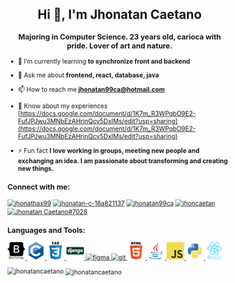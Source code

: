 <h1 align="center">Hi 👋, I'm Jhonatan Caetano</h1>
<h3 align="center">Majoring in Computer Science. 23 years old, carioca with pride. Lover of art and nature.</h3>

- 🌱 I’m currently learning **to synchronize front and backend**

- 💬 Ask me about **frontend, react, database, java**

- 📫 How to reach me **jhonatan99ca@hotmail.com**

- 📄 Know about my experiences [https://docs.google.com/document/d/1K7m_R3WPqbO9E2-FufJPJwu3MNbEzAHrinQcv5DxIMs/edit?usp=sharing](https://docs.google.com/document/d/1K7m_R3WPqbO9E2-FufJPJwu3MNbEzAHrinQcv5DxIMs/edit?usp=sharing)

- ⚡ Fun fact **I love working in groups, meeting new people and exchanging an idea. I am passionate about transforming and creating new things.**

<h3 align="left">Connect with me:</h3>
<p align="left">
<a href="https://twitter.com/jhonathax99" target="blank"><img align="center" src="https://raw.githubusercontent.com/rahuldkjain/github-profile-readme-generator/master/src/images/icons/Social/twitter.svg" alt="jhonathax99" height="30" width="40" /></a>
<a href="https://linkedin.com/in/jhonatan-c-16a821137" target="blank"><img align="center" src="https://raw.githubusercontent.com/rahuldkjain/github-profile-readme-generator/master/src/images/icons/Social/linked-in-alt.svg" alt="jhonatan-c-16a821137" height="30" width="40" /></a>
<a href="https://fb.com/jhonatan99ca" target="blank"><img align="center" src="https://raw.githubusercontent.com/rahuldkjain/github-profile-readme-generator/master/src/images/icons/Social/facebook.svg" alt="jhonatan99ca" height="30" width="40" /></a>
<a href="https://instagram.com/jhoncaetan" target="blank"><img align="center" src="https://raw.githubusercontent.com/rahuldkjain/github-profile-readme-generator/master/src/images/icons/Social/instagram.svg" alt="jhoncaetan" height="30" width="40" /></a>
<a href="https://discord.gg/Jhonatan Caetano#7028" target="blank"><img align="center" src="https://raw.githubusercontent.com/rahuldkjain/github-profile-readme-generator/master/src/images/icons/Social/discord.svg" alt="Jhonatan Caetano#7028" height="30" width="40" /></a>
</p>

<h3 align="left">Languages and Tools:</h3>
<p align="left"> <a href="https://getbootstrap.com" target="_blank" rel="noreferrer"> <img src="https://raw.githubusercontent.com/devicons/devicon/master/icons/bootstrap/bootstrap-plain-wordmark.svg" alt="bootstrap" width="40" height="40"/> </a> <a href="https://www.cprogramming.com/" target="_blank" rel="noreferrer"> <img src="https://raw.githubusercontent.com/devicons/devicon/master/icons/c/c-original.svg" alt="c" width="40" height="40"/> </a> <a href="https://www.w3schools.com/css/" target="_blank" rel="noreferrer"> <img src="https://raw.githubusercontent.com/devicons/devicon/master/icons/css3/css3-original-wordmark.svg" alt="css3" width="40" height="40"/> </a> <a href="https://www.djangoproject.com/" target="_blank" rel="noreferrer"> <img src="https://raw.githubusercontent.com/devicons/devicon/master/icons/django/django-original.svg" alt="django" width="40" height="40"/> </a> <a href="https://www.figma.com/" target="_blank" rel="noreferrer"> <img src="https://www.vectorlogo.zone/logos/figma/figma-icon.svg" alt="figma" width="40" height="40"/> </a> <a href="https://git-scm.com/" target="_blank" rel="noreferrer"> <img src="https://www.vectorlogo.zone/logos/git-scm/git-scm-icon.svg" alt="git" width="40" height="40"/> </a> <a href="https://www.w3.org/html/" target="_blank" rel="noreferrer"> <img src="https://raw.githubusercontent.com/devicons/devicon/master/icons/html5/html5-original-wordmark.svg" alt="html5" width="40" height="40"/> </a> <a href="https://www.java.com" target="_blank" rel="noreferrer"> <img src="https://raw.githubusercontent.com/devicons/devicon/master/icons/java/java-original.svg" alt="java" width="40" height="40"/> </a> <a href="https://developer.mozilla.org/en-US/docs/Web/JavaScript" target="_blank" rel="noreferrer"> <img src="https://raw.githubusercontent.com/devicons/devicon/master/icons/javascript/javascript-original.svg" alt="javascript" width="40" height="40"/> </a> <a href="https://www.python.org" target="_blank" rel="noreferrer"> <img src="https://raw.githubusercontent.com/devicons/devicon/master/icons/python/python-original.svg" alt="python" width="40" height="40"/> </a> <a href="https://reactjs.org/" target="_blank" rel="noreferrer"> <img src="https://raw.githubusercontent.com/devicons/devicon/master/icons/react/react-original-wordmark.svg" alt="react" width="40" height="40"/> </a> </p>

<p><img align="left" src="https://github-readme-stats.vercel.app/api/top-langs?username=jhonatancaetano&show_icons=true&locale=en&layout=compact" alt="jhonatancaetano" /></p>

<p>&nbsp;<img align="center" src="https://github-readme-stats.vercel.app/api?username=jhonatancaetano&show_icons=true&locale=en" alt="jhonatancaetano" /></p>
